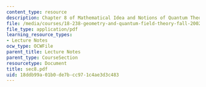 ```yaml
---
content_type: resource
description: Chapter 8 of Mathematical Idea and Notions of Quantum Theory
file: /media/courses/18-238-geometry-and-quantum-field-theory-fall-2002/18ddb99a01b0de7bcc971c4ae3d3c483_sec8.pdf
file_type: application/pdf
learning_resource_types:
- Lecture Notes
ocw_type: OCWFile
parent_title: Lecture Notes
parent_type: CourseSection
resourcetype: Document
title: sec8.pdf
uid: 18ddb99a-01b0-de7b-cc97-1c4ae3d3c483
---
```

